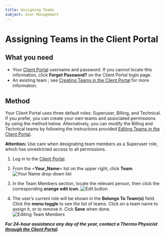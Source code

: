```yaml
---
title: Assigning Teams
subject: User Management
---
```


# Assigning Teams in the Client Portal

## What you need
* Your [Client Portal](https://core.thermo.io/login/) username and password. If you cannot locate this information, click **Forget Password?** on the Client Portal login page.
* An existing team ; see [Creating Teams in the Client Portal](https://www.thermo.io/how-to/client-portal/creating-teams) for more information.

## Method
Your Client Portal uses three default roles: Superuser, Billing, and Technical. If you prefer, you can create your own teams and associated permissions by using the method below. Alternatively, you can modify the Billing and Technical teams by following the instructions provided [Editing Teams in the Client Portal](https://www.thermo.io/how-to/client-portal/editing-teams). 

**Attention:** Use care when designating team members as a Superuser role, which has unrestricted access to all permissions. 

1. Log in to the [Client Portal](https://core.thermo.io/login/).
2. From the <**Your_Name**> list on the upper right, click **Team**.
   ![Your Name drop-down list](https://raw.githubusercontent.com/thermoio/docs/master/images/assigning-teams/2017-11-14_12-42-55.png)

3. In the Team Members section, locate the relevant person, then click the corresponding **orange edit icon**.
   ![Edit button](https://raw.githubusercontent.com/thermoio/docs/master/images/assigning-teams/2017-11-14_14-27-33.png)

4. The user’s current role will be shown in the **Belongs To Team(s)** field. Click the **menu toggle** to see the list of teams. Click on a team name to assign it, or to remove it.  Cick **Save** when done.
   ![Editing Team Members](https://raw.githubusercontent.com/thermoio/docs/master/images/assigning-teams/2017-11-14_14-31-34.png)
   

**_For 24-hour assistance any day of the year, contact a Thermo Physicist [through the Client Portal](https://core.thermo.io/login/)._**
